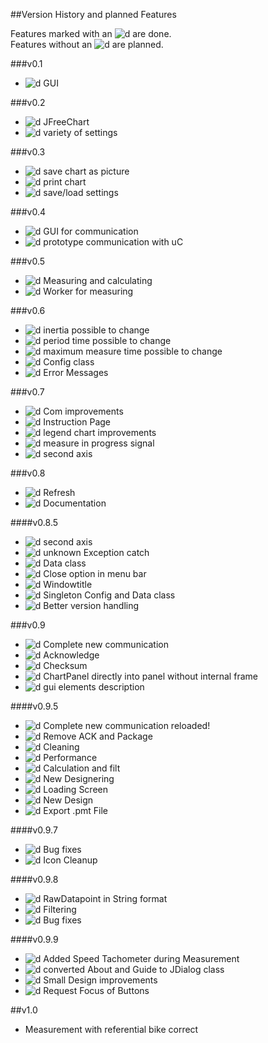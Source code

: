 ##Version History and planned Features  

Features marked with an ![d] are done.  
Features without an ![d] are planned.  

###v0.1
* ![d] GUI

###v0.2
* ![d] JFreeChart
* ![d] variety of settings

###v0.3
* ![d] save chart as picture
* ![d] print chart
* ![d] save/load settings

###v0.4
* ![d] GUI for communication
* ![d] prototype communication with uC

###v0.5
* ![d] Measuring and calculating
* ![d] Worker for measuring

###v0.6
* ![d] inertia possible to change
* ![d] period time possible to change
* ![d] maximum measure time possible to change
* ![d] Config class
* ![d] Error Messages

###v0.7
* ![d] Com improvements
* ![d] Instruction Page
* ![d] legend chart improvements
* ![d] measure in progress signal
* ![d] second axis

###v0.8
* ![d] Refresh
* ![d] Documentation

####v0.8.5
* ![d] second axis  
* ![d] unknown Exception catch  
* ![d] Data class  
* ![d] Close option in menu bar 
* ![d] Windowtitle
* ![d] Singleton Config and Data class
* ![d] Better version handling

###v0.9
* ![d] Complete new communication  
* ![d] Acknowledge  
* ![d] Checksum  
* ![d] ChartPanel directly into panel without internal frame  
* ![d] gui elements description  

####v0.9.5
* ![d] Complete new communication reloaded!  
* ![d] Remove ACK and Package
* ![d] Cleaning
* ![d] Performance  
* ![d] Calculation and filt
* ![d] New Designering
* ![d] Loading Screen
* ![d] New Design
* ![d] Export .pmt File

####v0.9.7
* ![d] Bug fixes
* ![d] Icon Cleanup

####v0.9.8
* ![d] RawDatapoint in String format
* ![d] Filtering
* ![d] Bug fixes

####v0.9.9
* ![d] Added Speed Tachometer during Measurement
* ![d] converted About and Guide to JDialog class
* ![d] Small Design improvements
* ![d] Request Focus of Buttons

##v1.0
* Measurement with referential bike correct
  
  






[d]: http://atlanticdecisionsciences.com/sites/default/files/checkmark.png " DONE "